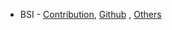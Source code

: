 - BSI - [Contribution](src/hello-world-in-c.c), [Github](https://github.com/kingstroke) , [Others](https://github.com/kingstroke)
